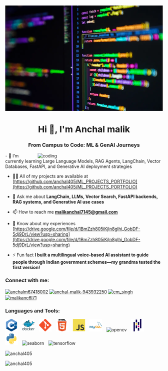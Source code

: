 <p align="center">
  <img src="https://github.com/anchal405/anchal405/blob/main/github_banner.png?raw=true" alt="GitHub Banner" width="1000"/>
</p>




<h1 align="center">Hi 👋, I'm Anchal malik</h1>
<h3 align="center">From Campus to Code: ML & GenAI Journeys</h3>
<img align="right" alt="coding" width="400" src="https://cdn.dribbble.com/userupload/41793229/file/original-bdf593e10d45bcc08263d027f48ff009.gif">
- 🌱 I’m currently learning Large Language Models, RAG Agents, LangChain, Vector Databases, FastAPI, and Generative AI deployment strategies

- 👨‍💻 All of my projects are available at [https://github.com/anchal405/ML_PROJECTS_PORTFOLIO](https://github.com/anchal405/ML_PROJECTS_PORTFOLIO)

- 💬 Ask me about **LangChain, LLMs, Vector Search, FastAPI backends, RAG systems, and Generative AI use cases**

- 📫 How to reach me **malikanchal7145@gmail.com**

- 📄 Know about my experiences [https://drive.google.com/file/d/1BmZzh805iKjIn8glhi_GobDF-5dj9DrL/view?usp=sharing](https://drive.google.com/file/d/1BmZzh805iKjIn8glhi_GobDF-5dj9DrL/view?usp=sharing)

- ⚡ Fun fact **I built a multilingual voice-based AI assistant to guide people through Indian government schemes—my grandma tested the first version!**

<h3 align="left">Connect with me:</h3>
<p align="left">
<a href="https://twitter.com/anchalm67418002" target="blank"><img align="center" src="https://raw.githubusercontent.com/rahuldkjain/github-profile-readme-generator/master/src/images/icons/Social/twitter.svg" alt="anchalm67418002" height="30" width="40" /></a>
<a href="https://linkedin.com/in/anchal-malik-943932250" target="blank"><img align="center" src="https://raw.githubusercontent.com/rahuldkjain/github-profile-readme-generator/master/src/images/icons/Social/linked-in-alt.svg" alt="anchal-malik-943932250" height="30" width="40" /></a>
<a href="https://www.leetcode.com/em_singh" target="blank"><img align="center" src="https://raw.githubusercontent.com/rahuldkjain/github-profile-readme-generator/master/src/images/icons/Social/leet-code.svg" alt="em_singh" height="30" width="40" /></a>
<a href="https://auth.geeksforgeeks.org/user/malikanc6l71" target="blank"><img align="center" src="https://raw.githubusercontent.com/rahuldkjain/github-profile-readme-generator/master/src/images/icons/Social/geeks-for-geeks.svg" alt="malikanc6l71" height="30" width="40" /></a>
</p>


<h3 align="left">Languages and Tools:</h3>
<p align="left">
  <span><img src="https://raw.githubusercontent.com/devicons/devicon/master/icons/cplusplus/cplusplus-original.svg" alt="cplusplus" width="40" height="40" style="margin-right:10px"/></span>
  <span><img src="https://raw.githubusercontent.com/devicons/devicon/master/icons/docker/docker-original-wordmark.svg" alt="docker" width="40" height="40" style="margin-right:10px"/></span>
  <span><img src="https://raw.githubusercontent.com/devicons/devicon/master/icons/git/git-original.svg" alt="git" width="40" height="40" style="margin-right:10px"/></span>
  <span><img src="https://raw.githubusercontent.com/devicons/devicon/master/icons/html5/html5-original-wordmark.svg" alt="html" width="40" height="40" style="margin-right:10px"/></span>
  <span><img src="https://raw.githubusercontent.com/devicons/devicon/master/icons/javascript/javascript-original.svg" alt="js" width="40" height="40" style="margin-right:10px"/></span>
  <span><img src="https://raw.githubusercontent.com/devicons/devicon/master/icons/mysql/mysql-original-wordmark.svg" alt="mysql" width="40" height="40" style="margin-right:10px"/></span>
  <span><img src="https://www.vectorlogo.zone/logos/opencv/opencv-icon.svg" alt="opencv" width="40" height="40" style="margin-right:10px"/></span>
  <span><img src="https://raw.githubusercontent.com/devicons/devicon/2ae2a900d2f041da66e950e4d48052658d850630/icons/pandas/pandas-original.svg" alt="pandas" width="40" height="40" style="margin-right:10px"/></span>
  <span><img src="https://raw.githubusercontent.com/devicons/devicon/master/icons/python/python-original.svg" alt="python" width="40" height="40" style="margin-right:10px"/></span>
  <span><img src="https://seaborn.pydata.org/_images/logo-mark-lightbg.svg" alt="seaborn" width="40" height="40" style="margin-right:10px"/></span>
  <span><img src="https://www.vectorlogo.zone/logos/tensorflow/tensorflow-icon.svg" alt="tensorflow" width="40" height="40" style="margin-right:10px"/></span>
</p>




<p><img align="center" src="https://github-readme-stats.vercel.app/api/top-langs?username=anchal405&show_icons=true&locale=en&layout=compact" alt="anchal405" /></p>

<p><img align="center" src="https://github-readme-streak-stats.herokuapp.com/?user=anchal405&" alt="anchal405" /></p>


